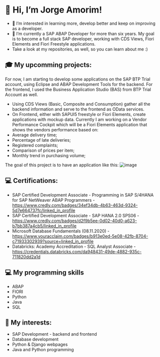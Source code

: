 # 👋 Hi, I’m Jorge Amorim!
- 👀 I’m interested in learning more, develop better and keep on improving as a developer.
- 🌱 I’m currently a SAP ABAP Developer for more than six years. My goal is to become a full stack SAP developer, working with CDS Views, Fiori Elements and Fiori Freestyle applications. 
- Take a look at my repositories, as well, so you can learn about me :)

<!---
jfbamorim/jfbamorim is a ✨ special ✨ repository because its `README.md` (this file) appears on your GitHub profile.
You can click the Preview link to take a look at your changes.
--->

## 🎓 My upcomming projects:
For now, I am starting to develop some applications on the SAP BTP Trial account, using Eclipse and ABAP Development Tools for the backend. For the frontend, I used the Business Application Studio (BAS) from BTP Trial Account as well.
- Using CDS Views (Basic, Composite and Consumption) gather all the backend information and serve to the frontend as OData services.
- On Frontend, either with SAPUI5 freestyle or Fiori Elements, create applications with mockup data.
Currently I am working on a Vendor Performance Cockpit which will be a Fiori Elements application that shows the vendors performance based on:
- Average delivery time;
- Percentage of late deliveries;
- Registered complaints;
- Comparison of prices per item;
- Monthly trend in purchasing volume;

The goal of this project is to have an application like this:
![image](https://github.com/user-attachments/assets/b02d8204-c688-4755-bc1a-b148583f01ef)


## 💻 Certifications:
- SAP Certified Development Associate - Programming in SAP S/4HANA for SAP NetWeaver ABAP Programmers - https://www.credly.com/badges/34ef34db-4b63-463d-9324-5d7e664737fc/linked_in_profile
- SAP Certified Development Associate - SAP HANA 2.0 SPS06 - https://www.credly.com/badges/d2f9b5ee-0d02-40d0-a623-b7bb387a4cb5/linked_in_profile
- Microsoft Database Fundamentals (08.11.2020) - https://www.youracclaim.com/badges/b913e0ed-5e08-42fb-8704-c71933302939?source=linked_in_profile
- Databricks: Academy Accreditation - SQL Analyst Associate - https://credentials.databricks.com/da948431-49de-4882-935c-711820dd2a1d

## 💻 My programming skills
- ABAP
- FIORI
- Python
- Java
- SQL

## 🧩 My interests:
- SAP Development - backend and frontend
- Database development
- Python & Django webpages
- Java and Python programming
